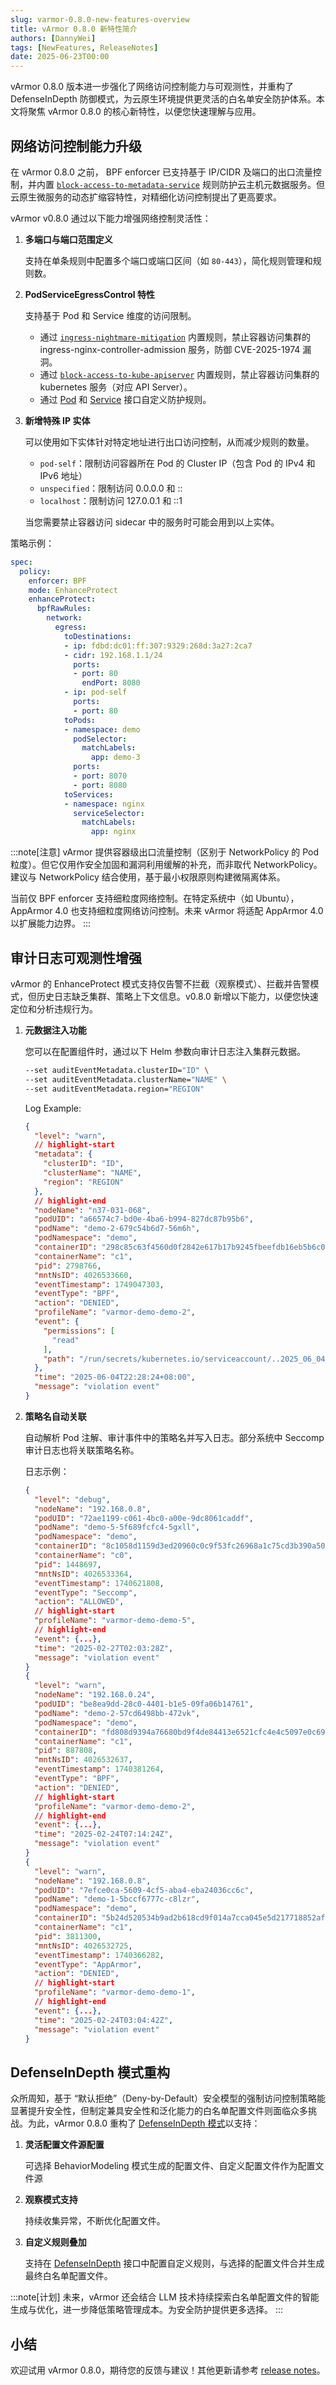 ```yaml
---
slug: varmor-0.8.0-new-features-overview
title: vArmor 0.8.0 新特性简介
authors: [DannyWei]
tags: [NewFeatures, ReleaseNotes]
date: 2025-06-23T00:00
---
```


vArmor 0.8.0 版本进一步强化了网络访问控制能力与可观测性，并重构了 DefenseInDepth 防御模式，为云原生环境提供更灵活的白名单安全防护体系。本文将聚焦 vArmor 0.8.0 的核心新特性，以便您快速理解与应用。

<!-- truncate -->

## 网络访问控制能力升级

在 vArmor 0.8.0 之前， BPF enforcer 已支持基于 IP/CIDR 及端口的出口流量控制，并内置 [`block-access-to-metadata-service`](https://www.varmor.org/zh-cn/docs/v0.8/guides/policies_and_rules/built_in_rules/attack_protection#block-access-to-metadata-service) 规则防护云主机元数据服务。但云原生微服务的动态扩缩容特性，对精细化访问控制提出了更高要求。

vArmor v0.8.0 通过以下能力增强网络控制灵活性：

1. **多端口与端口范围定义**
  
    支持在单条规则中配置多个端口或端口区间（如 `80-443`），简化规则管理和规则数。

2. **PodServiceEgressControl 特性**

    支持基于 Pod 和 Service 维度的访问限制。

    - 通过 [`ingress-nightmare-mitigation`](https://www.varmor.org/zh-cn/docs/v0.8/guides/policies_and_rules/built_in_rules/vulnerability_mitigation#ingress-nightmare-mitigation) 内置规则，禁止容器访问集群的 ingress-nginx-controller-admission 服务，防御 CVE-2025-1974 漏洞。
    - 通过 [`block-access-to-kube-apiserver`](https://www.varmor.org/zh-cn/docs/v0.8/guides/policies_and_rules/built_in_rules/attack_protection#block-access-to-kube-apiserver) 内置规则，禁止容器访问集群的 kubernetes 服务（对应 API Server）。
    - 通过 [Pod](https://www.varmor.org/docs/v0.8/getting_started/interface_specification#pod) 和 [Service](https://www.varmor.org/docs/v0.8/getting_started/interface_specification#service) 接口自定义防护规则。

3. **新增特殊 IP 实体**

    可以使用如下实体针对特定地址进行出口访问控制，从而减少规则的数量。
    - `pod-self`：限制访问容器所在 Pod 的 Cluster IP（包含 Pod 的 IPv4 和 IPv6 地址）
    - `unspecified`：限制访问 0.0.0.0 和 ::
    - `localhost`：限制访问 127.0.0.1 和 ::1

    当您需要禁止容器访问 sidecar 中的服务时可能会用到以上实体。

策略示例：

```yaml
spec:
  policy:
    enforcer: BPF
    mode: EnhanceProtect
    enhanceProtect:
      bpfRawRules:
        network:
          egress:
            toDestinations:
            - ip: fdbd:dc01:ff:307:9329:268d:3a27:2ca7
            - cidr: 192.168.1.1/24
              ports:
              - port: 80
                endPort: 8080
            - ip: pod-self
              ports:
              - port: 80
            toPods:
            - namespace: demo
              podSelector:
                matchLabels:
                  app: demo-3
              ports:
              - port: 8070
              - port: 8080
            toServices:
            - namespace: nginx
              serviceSelector:
                matchLabels:
                  app: nginx
```

:::note[注意]
vArmor 提供容器级出口流量控制（区别于 NetworkPolicy 的 Pod 粒度）。但它仅用作安全加固和漏洞利用缓解的补充，而非取代 NetworkPolicy。建议与 NetworkPolicy 结合使用，基于最小权限原则构建微隔离体系。

当前仅 BPF enforcer 支持细粒度网络控制。在特定系统中（如 Ubuntu），AppArmor 4.0 也支持细粒度网络访问控制。未来 vArmor 将适配 AppArmor 4.0 以扩展能力边界。
:::

## 审计日志可观测性增强

vArmor 的 EnhanceProtect 模式支持仅告警不拦截（观察模式）、拦截并告警模式，但历史日志缺乏集群、策略上下文信息。v0.8.0 新增以下能力，以便您快速定位和分析违规行为。

1. **元数据注入功能**

    您可以在配置组件时，通过以下 Helm 参数向审计日志注入集群元数据。

    ```bash
    --set auditEventMetadata.clusterID="ID" \ 
    --set auditEventMetadata.clusterName="NAME" \  
    --set auditEventMetadata.region="REGION"  
    ```

    Log Example:
    ```json
    {
      "level": "warn",
      // highlight-start
      "metadata": {
        "clusterID": "ID",
        "clusterName": "NAME",
        "region": "REGION"
      },
      // highlight-end
      "nodeName": "n37-031-068",
      "podUID": "a66574c7-bd0e-4ba6-b994-827dc87b95b6",
      "podName": "demo-2-679c54b6d7-56m6h",
      "podNamespace": "demo",
      "containerID": "298c85c63f4560d0f2842e617b17b9245fbeefdb16eb5b6c0159199cbc731e0c",
      "containerName": "c1",
      "pid": 2798766,
      "mntNsID": 4026533660,
      "eventTimestamp": 1749047303,
      "eventType": "BPF",
      "action": "DENIED",
      "profileName": "varmor-demo-demo-2",
      "event": {
        "permissions": [
          "read"
        ],
        "path": "/run/secrets/kubernetes.io/serviceaccount/..2025_06_04_14_06_33.422982164/token"
      },
      "time": "2025-06-04T22:28:24+08:00",
      "message": "violation event"
    }
    ```

2. **策略名自动关联**

    自动解析 Pod 注解、审计事件中的策略名并写入日志。部分系统中 Seccomp 审计日志也将关联策略名称。
    
    日志示例：

    ```json
    {
      "level": "debug",
      "nodeName": "192.168.0.8",
      "podUID": "72ae1199-c061-4bc0-a00e-9dc8061caddf",
      "podName": "demo-5-5f689fcfc4-5gxll",
      "podNamespace": "demo",
      "containerID": "8c1058d1159d3ed20960c0c9f53fc26968a1c75cd3b390a503e060ffd8c972da",
      "containerName": "c0",
      "pid": 1448697,
      "mntNsID": 4026533364,
      "eventTimestamp": 1740621808,
      "eventType": "Seccomp",
      "action": "ALLOWED",
      // highlight-start
      "profileName": "varmor-demo-demo-5",
      // highlight-end
      "event": {...},
      "time": "2025-02-27T02:03:28Z",
      "message": "violation event"
    }
    {
      "level": "warn",
      "nodeName": "192.168.0.24",
      "podUID": "be8ea9dd-28c0-4401-b1e5-09fa06b14761",
      "podName": "demo-2-57cd6498bb-472vk",
      "podNamespace": "demo",
      "containerID": "fd808d9394a76680bd9f4de84413e6521cfc4e4c5097e0c6904b0f58e5f564cc",
      "containerName": "c1",
      "pid": 887808,
      "mntNsID": 4026532637,
      "eventTimestamp": 1740381264,
      "eventType": "BPF",
      "action": "DENIED",
      // highlight-start
      "profileName": "varmor-demo-demo-2",
      // highlight-end
      "event": {...},
      "time": "2025-02-24T07:14:24Z",
      "message": "violation event"
    }
    {
      "level": "warn",
      "nodeName": "192.168.0.8",
      "podUID": "7efce0ca-5609-4cf5-aba4-eba24036cc6c",
      "podName": "demo-1-5bccf6777c-c8lzr",
      "podNamespace": "demo",
      "containerID": "5b24d520534b9ad2b618cd9f014a7cca045e5d217718852af6d12d587ef2b6c6",
      "containerName": "c1",
      "pid": 3811300,
      "mntNsID": 4026532725,
      "eventTimestamp": 1740366282,
      "eventType": "AppArmor",
      "action": "DENIED",
      // highlight-start
      "profileName": "varmor-demo-demo-1",
      // highlight-end
      "event": {...},
      "time": "2025-02-24T03:04:42Z",
      "message": "violation event"
    }
    ```

## DefenseInDepth 模式重构

众所周知，基于 “默认拒绝”（Deny-by-Default）安全模型的强制访问控制策略能显著提升安全性，但制定兼具安全性和泛化能力的白名单配置文件则面临众多挑战。为此，vArmor 0.8.0 重构了 [DefenseInDepth 模式](https://www.varmor.org/zh-cn/docs/v0.8/guides/policies_and_rules/policy_modes/defense_in_depth)以支持：

1. **灵活配置文件源配置**

    可选择 BehaviorModeling 模式生成的配置文件、自定义配置文件作为配置文件源

2. **观察模式支持**

    持续收集异常，不断优化配置文件。

3. **自定义规则叠加**

    支持在 [DefenseInDepth](https://www.varmor.org/zh-cn/docs/v0.8/getting_started/interface_specification#defenseindepth) 接口中配置自定义规则，与选择的配置文件合并生成最终白名单配置文件。

:::note[计划]
未来，vArmor 还会结合 LLM 技术持续探索白名单配置文件的智能生成与优化，进一步降低策略管理成本。为安全防护提供更多选择。
:::

## 小结

欢迎试用 vArmor 0.8.0，期待您的反馈与建议！其他更新请参考 [release notes](https://github.com/bytedance/vArmor/releases/tag/v0.8.0)。
